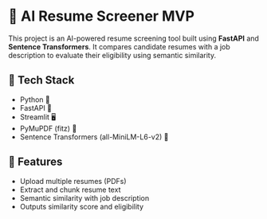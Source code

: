 # 📄 AI Resume Screener MVP

This project is an AI-powered resume screening tool built using **FastAPI** and **Sentence Transformers**. It compares candidate resumes with a job description to evaluate their eligibility using semantic similarity.

## 🔧 Tech Stack
- Python 🐍
- FastAPI 🚀
- Streamlit 🖥️
- PyMuPDF (fitz) 📄
- Sentence Transformers (all-MiniLM-L6-v2) 🧠

## 🚀 Features
- Upload multiple resumes (PDFs)
- Extract and chunk resume text
- Semantic similarity with job description
- Outputs similarity score and eligibility

